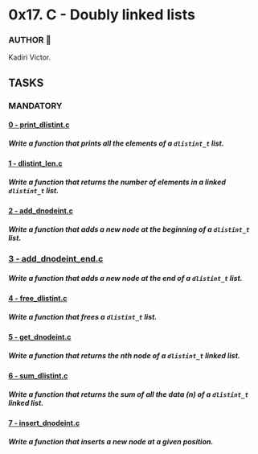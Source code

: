 # 0x17. C - Doubly linked lists

### AUTHOR :open_book:
Kadiri Victor.

## TASKS

### MANDATORY
#### [0 - print_dlistint.c](https://github.com/KVAcodes/alx-low_level_programming/blob/master/0x17-doubly_linked_lists/0-print_dlistint.c)
#####	Write a function that prints all the elements of a `dlistint_t` list.

#### [1 - dlistint_len.c](https://github.com/KVAcodes/alx-low_level_programming/blob/master/0x17-doubly_linked_lists/1-dlistint_len.c)
#####	Write a function that returns the number of elements in a linked `dlistint_t` list.

#### [2 - add_dnodeint.c](https://github.com/KVAcodes/alx-low_level_programming/blob/master/0x17-doubly_linked_lists/2-add_dnodeint.c)
#####	Write a function that adds a new node at the beginning of a `dlistint_t` list.

### [3 - add_dnodeint_end.c](https://github.com/KVAcodes/alx-low_level_programming/blob/master/0x17-doubly_linked_lists/3-add_dnodeint_end.c)
#####	Write a function that adds a new node at the end of a `dlistint_t` list.

#### [4 - free_dlistint.c](https://github.com/KVAcodes/alx-low_level_programming/blob/master/0x17-doubly_linked_lists/4-free_dlistint.c)
#####	Write a function that frees a `dlistint_t` list.

#### [5 - get_dnodeint.c](https://github.com/KVAcodes/alx-low_level_programming/blob/master/0x17-doubly_linked_lists/5-get_dnodeint.c)
#####	Write a function that returns the nth node of a `dlistint_t` linked list.

#### [6 - sum_dlistint.c](https://github.com/KVAcodes/alx-low_level_programming/blob/master/0x17-doubly_linked_lists/6-sum_dlistint.c)
#####	Write a function that returns the sum of all the data (n) of a `dlistint_t` linked list.

#### [7 - insert_dnodeint.c]()
#####	Write a function that inserts a new node at a given position.

#### []()
#####	

